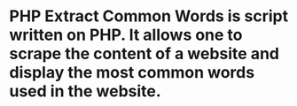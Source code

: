 # PHP Extract Common Words is script written on PHP. It allows one to scrape the content of a website and display the most common words used in the website.
